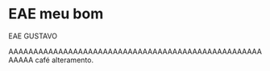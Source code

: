# EAE meu bom
EAE GUSTAVO

AAAAAAAAAAAAAAAAAAAAAAAAAAAAAAAAAAAAAAAAAAAAAAAAAAAAAAAA
café
alteramento.